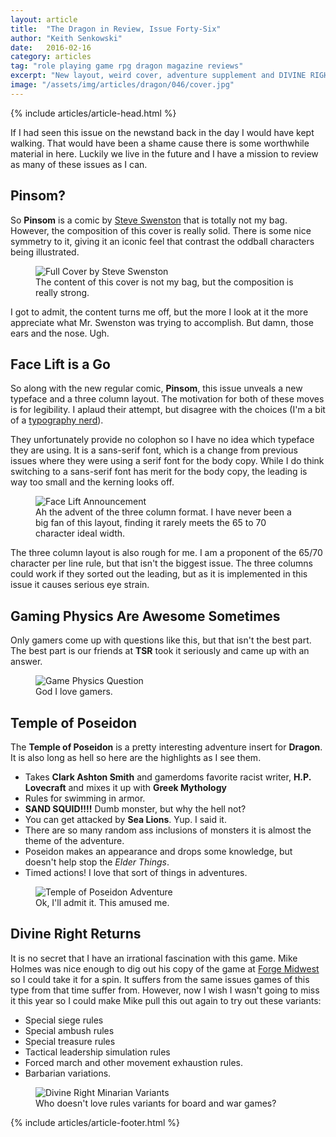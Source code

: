 ```yaml
---
layout: article
title:  "The Dragon in Review, Issue Forty-Six"
author: "Keith Senkowski"
date:   2016-02-16
category: articles
tag: "role playing game rpg dragon magazine reviews"
excerpt: "New layout, weird cover, adventure supplement and DIVINE RIGHT! This issue has it all."
image: "/assets/img/articles/dragon/046/cover.jpg"
---
```

{% include articles/article-head.html %}
<section class="review continued">
	<div class="content gutters">
		<div class="span-3 col empty"></div>
		<div class="span-6 col">
			<p>If I had seen this issue on the newstand back in the day I would have kept walking. That would have been a shame cause there is some worthwhile material in here. Luckily we live in the future and I have a mission to review as many of these issues as I can.</p>
			<h2>Pinsom?</h2>
			<p>So <strong>Pinsom</strong> is a comic by <a href="http://www.ebay.com/sch/i.html?_from=R40&_trksid=p2141725.m570.l1313.TR0.TRC0.H0.XSteve+Swenston.TRS0&_nkw=Steve+Swenston&_sacat=0" target="_blank">Steve Swenston</a> that is totally not my bag. However, the composition of this cover is really solid. There is some nice symmetry to it, giving it an iconic feel that contrast the oddball characters being illustrated.</p>
			<figure>
				<img src="{{ site.loading }}" data-action="zoom" data-src="{{ site.baseurl }}/assets/img/articles/dragon/046/full-cover.jpg" alt="Full Cover by Steve Swenston"/>
				<figcaption>The content of this cover is not my bag, but the composition is really strong.</figcaption>
			</figure>
			<p>I got to admit, the content turns me off, but the more I look at it the more appreciate what Mr. Swenston was trying to accomplish. But damn, those ears and the nose. Ugh.</p>
			<h2>Face Lift is a Go</h2>
			<p>So along with the new regular comic, <strong>Pinsom</strong>, this issue unveals a new typeface and a three column layout. The motivation for both of these moves is for legibility. I aplaud their attempt, but disagree with the choices (I'm a bit of a <a href="http://www.conspiracyofshadows.com/musings.html">typography nerd</a>).</p>
			<p>They unfortunately provide no colophon so I have no idea which typeface they are using. It is a sans-serif font, which is a change from previous issues where they were using a serif font for the body copy. While I do think switching to a sans-serif font has merit for the body copy, the leading is way too small and the kerning looks off.</p>
			<figure>
				<img src="{{ site.loading }}" data-action="zoom" data-src="{{ site.baseurl }}/assets/img/articles/dragon/046/face-lift.png" alt="Face Lift Announcement"/>
				<figcaption>Ah the advent of the three column format. I have never been a big fan of this layout, finding it rarely meets the 65 to 70 character ideal width.</figcaption>
			</figure>
			<p>The three column layout is also rough for me. I am a proponent of the 65/70 character per line rule, but that isn't the biggest issue. The three columns could work if they sorted out the leading, but as it is implemented in this issue it causes serious eye strain.</p>
			<h2>Gaming Physics Are Awesome Sometimes</h2>
			<p>Only gamers come up with questions like this, but that isn't the best part. The best part is our friends at <strong>TSR</strong> took it seriously and came up with an answer.</p>
			<figure>
				<img src="{{ site.loading }}" data-action="zoom" data-src="{{ site.baseurl }}/assets/img/articles/dragon/046/game-physics.png" alt="Game Physics Question"/>
				<figcaption>God I love gamers.</figcaption>
			</figure>
			<h2>Temple of Poseidon</h2>
			<p>The <strong>Temple of Poseidon</strong> is a pretty interesting adventure insert for <strong>Dragon</strong>. It is also long as hell so here are the highlights as I see them.</p>
			<ul class="spaced-list">
				<li>Takes <strong>Clark Ashton Smith</strong> and gamerdoms favorite racist writer, <strong>H.P. Lovecraft</strong> and mixes it up with <strong>Greek Mythology</strong></li>
				<li>Rules for swimming in armor.</li>
				<li><strong>SAND SQUID!!!!</strong> Dumb monster, but why the hell not?</li>
				<li>You can get attacked by <strong>Sea Lions</strong>. Yup. I said it.</li>
				<li>There are so many random ass inclusions of monsters it is almost the theme of the adventure.</li>
				<li>Poseidon makes an appearance and drops some knowledge, but doesn't help stop the <em>Elder Things</em>.</li>
				<li>Timed actions! I love that sort of things in adventures.</li>
			</ul>
			<figure>
				<img src="{{ site.loading }}" data-action="zoom" data-src="{{ site.baseurl }}/assets/img/articles/dragon/046/temple-poseidon.png" alt="Temple of Poseidon Adventure"/>
				<figcaption>Ok, I'll admit it. This amused me.</figcaption>
			</figure>
			<h2>Divine Right Returns</h2>
			<p>It is no secret that I have an irrational fascination with this game. Mike Holmes was nice enough to dig out his copy of the game at <a href="https://forgemidwest.wordpress.com/" target="blank">Forge Midwest</a> so I could take it for a spin. It suffers from the same issues games of this type from that time suffer from. However, now I wish I wasn't going to miss it this year so I could make Mike pull this out again to try out these variants:</p>
			<ul class="spaced-list">
				<li>Special siege rules</li>
				<li>Special ambush rules</li>
				<li>Special treasure rules</li>
				<li>Tactical leadership simulation rules</li>
				<li>Forced march and other movement exhaustion rules.</li>
				<li>Barbarian variations.</li>
			</ul>
			<figure>
				<img src="{{ site.loading }}" data-action="zoom" data-src="{{ site.baseurl }}/assets/img/articles/dragon/046/divine-right.png" alt="Divine Right Minarian Variants"/>
				<figcaption>Who doesn't love rules variants for board and war games?</figcaption>
			</figure>
		</div>
		<div class="span-3 col empty"></div>
	</div>
{% include articles/article-footer.html %}
</section>